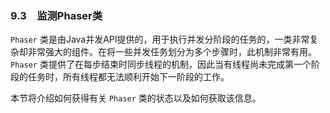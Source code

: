 ### 9.3　监测Phaser类

`Phaser` 类是由Java并发API提供的，用于执行并发分阶段的任务的，一类非常复杂却非常强大的组件。在将一些并发任务划分为多个步骤时，此机制非常有用。 `Phaser` 类提供了在每步结束时同步线程的机制，因此当有线程尚未完成第一个阶段的任务时，所有线程都无法顺利开始下一阶段的工作。

本节将介绍如何获得有关 `Phaser` 类的状态以及如何获取该信息。

